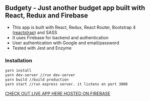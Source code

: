 ## Budgety - Just another budget app built with React, Redux and Firebase
* This app is built with React, Redux, React Router, Bootstrap 4 ([reactstrap](http://reactstrap.github.io/)) and SASS
* It uses Firebase for backend and authentication
* User authentication with Google and email/password
* Tested with Jest and Enzyme

### Installation
```bash
yarn install
yarn dev-server //run dev-server
yarn build //build production
yarn start //run express server. it listens on port 3000
```

[CHECK OUT LIVE APP HERE HOSTED ON FIREBASE](https://budgety-179d6.firebaseapp.com)